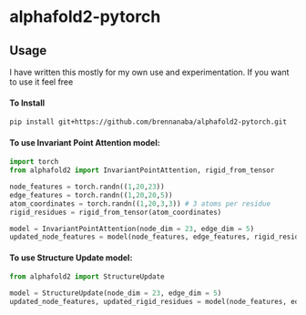 # alphafold2-pytorch

## Usage

I have written this mostly for my own use and experimentation. If you want to use it feel free

#### To Install

```bash
pip install git+https://github.com/brennanaba/alphafold2-pytorch.git
```

#### To use Invariant Point Attention model:

```python
import torch
from alphafold2 import InvariantPointAttention, rigid_from_tensor

node_features = torch.randn((1,20,23))
edge_features = torch.randn((1,20,20,5))
atom_coordinates = torch.randn((1,20,3,3)) # 3 atoms per residue
rigid_residues = rigid_from_tensor(atom_coordinates)

model = InvariantPointAttention(node_dim = 23, edge_dim = 5)
updated_node_features = model(node_features, edge_features, rigid_residues) # (1,20,23)
```

#### To use Structure Update model:


```python
from alphafold2 import StructureUpdate

model = StructureUpdate(node_dim = 23, edge_dim = 5)
updated_node_features, updated_rigid_residues = model(node_features, edge_features, rigid_residues)
```
